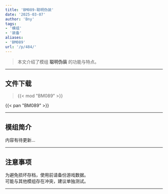 ```yaml
---
title: 'BM089-聪明伪装'
date: '2025-03-07'
author: 'Bny'
tags:
- '模组'
- '装备'
aliases:
- 'BM089'
url: '/p/484/'
---
```


> 本文介绍了模组 **聪明伪装** 的功能与特点。

---

## 文件下载  

> {{< mod "BM089" >}}  

{{< pan "BM089" >}}  

---

## 模组简介

>  
内容有待更新...  

---

## 注意事项

>  
为避免损坏存档，使用前请备份游戏数据。  
可能与其他模组存在冲突，建议单独测试。  

---

